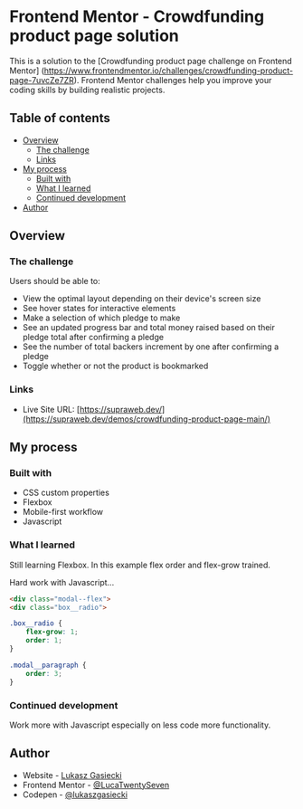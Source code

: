 # Frontend Mentor - Crowdfunding product page solution

This is a solution to the [Crowdfunding product page challenge on Frontend Mentor] (https://www.frontendmentor.io/challenges/crowdfunding-product-page-7uvcZe7ZR). Frontend Mentor challenges help you improve your coding skills by building realistic projects. 

## Table of contents

- [Overview](#overview)
  - [The challenge](#the-challenge)
  - [Links](#links)
- [My process](#my-process)
  - [Built with](#built-with)
  - [What I learned](#what-i-learned)
  - [Continued development](#continued-development)
- [Author](#author)

## Overview

### The challenge

Users should be able to:

- View the optimal layout depending on their device's screen size
- See hover states for interactive elements
- Make a selection of which pledge to make
- See an updated progress bar and total money raised based on their pledge total after confirming a pledge
- See the number of total backers increment by one after confirming a pledge
- Toggle whether or not the product is bookmarked

### Links

- Live Site URL: [https://supraweb.dev/](https://supraweb.dev/demos/crowdfunding-product-page-main/)

## My process

### Built with

- CSS custom properties
- Flexbox
- Mobile-first workflow
- Javascript

### What I learned

Still learning Flexbox. In this example flex order and flex-grow trained.

Hard work with Javascript...

```html
<div class="modal--flex">
<div class="box__radio">
```

```css
.box__radio {
    flex-grow: 1;
    order: 1;
}

.modal__paragraph {
    order: 3;
}
```

### Continued development

Work more with Javascript especially on less code more functionality.

## Author

- Website - [Lukasz Gasiecki](https://supraweb.dev)
- Frontend Mentor - [@LucaTwentySeven](https://www.frontendmentor.io/profile/LucaTwentySeven)
- Codepen - [@lukaszgasiecki](https://codepen.io/collection/PYGwpg)
